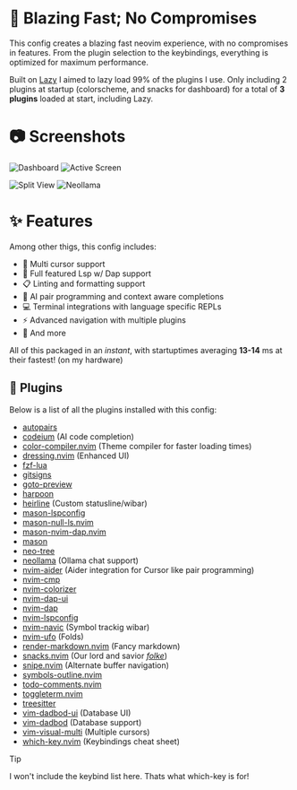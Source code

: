 # 🚀 Blazing Fast; No Compromises

This config creates a blazing fast neovim experience, with no compromises in features. From the plugin selection to the keybindings, everything is optimized for maximum performance.

Built on [Lazy](https://github.com/folke/lazy.nvim) I aimed to lazy load 99% of the plugins I use. Only including 2 plugins at startup (colorscheme, and snacks for dashboard) for a total of **3 plugins** loaded at start, including Lazy.

# 📷 Screenshots

![Dashboard](https://i.imgur.com/A8iky5R.png) ![Active Screen](https://i.imgur.com/IsX1b0R.png)

![Split View](https://i.imgur.com/FivDcDo.png) ![Neollama](https://i.imgur.com/jsvVKFZ.png)

# ✨ Features

Among other thigs, this config includes:

- 📑 Multi cursor support
- 🔎 Full featured Lsp w/ Dap support
- 📋 Linting and formatting support
- 🤖 AI pair programming and context aware completions
- 💻 Terminal integrations with language specific REPLs
- ⚡️ Advanced navigation with multiple plugins
- 👀 And more

All of this packaged in an *instant*, with startuptimes averaging **13-14** ms at their fastest! (on my hardware)

## 🔌 Plugins

Below is a list of all the plugins installed with this config:

- [autopairs](https://github.com/windwp/nvim-autopairs)
- [codeium](https://github.com/Exafunction/codeium.nvim) (AI code completion)
- [color-compiler.nvim](https://github.com/paradoxical-dev/color-compiler.nvim) (Theme compiler for faster loading times)
- [dressing.nvim](https://github.com/stevearc/dressing.nvim) (Enhanced UI)
- [fzf-lua](https://github.com/ibhagwan/fzf-lua)
- [gitsigns](https://github.com/lewis6991/gitsigns.nvim)
- [goto-preview](https://github.com/rmagatti/goto-preview)
- [harpoon](https://github.com/theprimeagen/harpoon)
- [heirline](https://github.com/rebelot/heirline.nvim) (Custom statusline/wibar)
- [mason-lspconfig](https://github.com/williamboman/mason-lspconfig.nvim)
- [mason-null-ls.nvim](https://github.com/jay-babu/mason-null-ls.nvim) 
- [mason-nvim-dap.nvim](https://github.com/jay-babu/mason-nvim-dap.nvim)
- [mason](https://github.com/williamboman/mason.nvim)
- [neo-tree](https://github.com/nvim-neo-tree/neo-tree.nvim)
- [neollama](https://github.com/paradoxical-dev/neollama) (Ollama chat support)
- [nvim-aider](https://github.com/GeorgesAlkhouri/nvim-aider) (Aider integration for Cursor like pair programming)
- [nvim-cmp](https://github.com/hrsh7th/nvim-cmp)
- [nvim-colorizer](https://github.com/norcalli/nvim-colorizer.lua)
- [nvim-dap-ui](https://github.com/rcarriga/nvim-dap-ui)
- [nvim-dap](https://github.com/mfussenegger/nvim-dap)
- [nvim-lspconfig](https://github.com/neovim/nvim-lspconfig)
- [nvim-navic](https://github.com/SmiteshP/nvim-navic) (Symbol trackig wibar)
- [nvim-ufo](https://github.com/kevinhwang91/nvim-ufo) (Folds)
- [render-markdown.nvim](https://github.com/MeanderingProgrammer/render-markdown.nvim) (Fancy markdown)
- [snacks.nvim](https://github.com/folke/snacks.nvim) (Our lord and savior [*folke*](https://github.com/folke))
- [snipe.nvim](https://github.com/leath-dub/snipe.nvim) (Alternate buffer navigation)
- [symbols-outline.nvim](https://github.com/simrat39/symbols-outline.nvim)
- [todo-comments.nvim](https://github.com/folke/todo-comments.nvim)
- [toggleterm.nvim](https://github.com/akinsho/toggleterm.nvim)
- [treesitter](https://github.com/nvim-treesitter/nvim-treesitter)
- [vim-dadbod-ui](https://github.com/kristijanhusak/vim-dadbod-ui) (Database UI)
- [vim-dadbod](https://github.com/tpope/vim-dadbod) (Database support)
- [vim-visual-multi](https://github.com/mg979/vim-visual-multi) (Multiple cursors)
- [which-key.nvim](https://github.com/folke/which-key.nvim) (Keybindings cheat sheet)

> [!TIP]
> I won't include the keybind list here. Thats what which-key is for!
